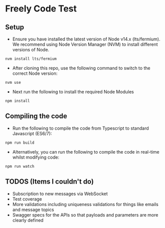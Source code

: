 Freely Code Test
===========================================================

## Setup

* Ensure you have installed the latest version of Node v14.x (lts/fermium). We recommend using Node Version Manager (NVM) to install different versions of Node.

`nvm install lts/fermium`

* After cloning this repo, use the following command to switch to the correct Node version:

`nvm use`

* Next run the following to install the required Node Modules

`npm install`

## Compiling the code

* Run the following to compile the code from Typescript to standard Javascript (ES6/7):

`npm run build`

* Alternatively, you can run the following to compile the code in real-time whilst modifying code:

`npm run watch`

## TODOS (Items I couldn't do)

* Subscription to new messages via WebSocket
* Test coverage
* More validations including uniqueness validations for things like emails and message topics
* Swagger specs for the APIs so that payloads and parameters are more clearly defined
